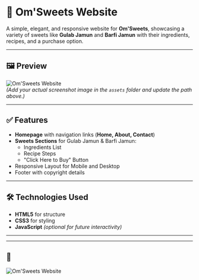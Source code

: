 # 🍬 Om'Sweets Website

A simple, elegant, and responsive website for **Om'Sweets**, showcasing a variety of sweets like **Gulab Jamun** and **Barfi Jamun** with their ingredients, recipes, and a purchase option.

---

## 🖼 Preview

![Om'Sweets Website](./assets/omsweets-preview.png)  
*(Add your actual screenshot image in the `assets` folder and update the path above.)*

---

## ✅ Features

- **Homepage** with navigation links (**Home, About, Contact**)
- **Sweets Sections** for Gulab Jamun & Barfi Jamun:
  - Ingredients List
  - Recipe Steps
  - "Click Here to Buy" Button
- Responsive Layout for Mobile and Desktop
- Footer with copyright details

---

## 🛠 Technologies Used

- **HTML5** for structure
- **CSS3** for styling
- **JavaScript** *(optional for future interactivity)*

---


---

## 🚀 
![Om'Sweets Website](./assets/omsweets-preview.png)
   



